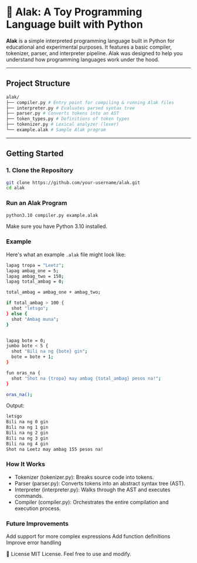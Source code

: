 # 🧪 Alak: A Toy Programming Language built with Python

**Alak** is a simple interpreted programming language built in Python for educational and experimental purposes. It features a basic compiler, tokenizer, parser, and interpreter pipeline. Alak was designed to help you understand how programming languages work under the hood.

---

## Project Structure
```bash
alak/
├── compiler.py # Entry point for compiling & running Alak files
├── interpreter.py # Evaluates parsed syntax tree
├── parser.py # Converts tokens into an AST
├── token_types.py # Definitions of token types
├── tokenizer.py # Lexical analyzer (lexer)
└── example.alak # Sample Alak program
```

---

## Getting Started

### 1. Clone the Repository

```bash
git clone https://github.com/your-username/alak.git
cd alak
```

### Run an Alak Program
```bash
python3.10 compiler.py example.alak
```
Make sure you have Python 3.10 installed.

### Example
Here's what an example ```.alak``` file might look like:
```bash
lapag tropa = "Leetz";
lapag ambag_one = 5;
lapag ambag_two = 150;
lapag total_ambag = 0;

total_ambag = ambag_one + ambag_two;

if total_ambag > 100 {
  shot "letsgo";
} else {
  shot "Ambag muna";
}


lapag bote = 0;
jumbo bote < 5 {
  shot "Bili na ng {bote} gin";
  bote = bote + 1;
}

fun oras_na {
  shot "Shot na {tropa} may ambag {total_ambag} pesos na!";
}

oras_na();

```

Output:
```bash
letsgo
Bili na ng 0 gin
Bili na ng 1 gin
Bili na ng 2 gin
Bili na ng 3 gin
Bili na ng 4 gin
Shot na Leetz may ambag 155 pesos na!
```

### How It Works
* Tokenizer (tokenizer.py): Breaks source code into tokens.
* Parser (parser.py): Converts tokens into an abstract syntax tree (AST).
* Interpreter (interpreter.py): Walks through the AST and executes commands.
* Compiler (compiler.py): Orchestrates the entire compilation and execution process.

### Future Improvements
Add support for more complex expressions
Add function definitions
Improve error handling

📜 License
MIT License. Feel free to use and modify.
